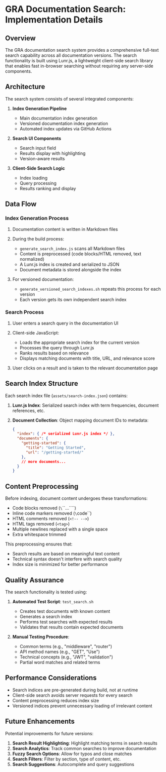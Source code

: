 # GRA Documentation Search: Implementation Details

## Overview

The GRA documentation search system provides a comprehensive full-text search capability across all documentation versions. The search functionality is built using Lunr.js, a lightweight client-side search library that enables fast in-browser searching without requiring any server-side components.

## Architecture

The search system consists of several integrated components:

1. **Index Generation Pipeline**
   - Main documentation index generation
   - Versioned documentation index generation
   - Automated index updates via GitHub Actions

2. **Search UI Components**
   - Search input field
   - Results display with highlighting
   - Version-aware results

3. **Client-Side Search Logic**
   - Index loading
   - Query processing
   - Results ranking and display

## Data Flow

### Index Generation Process

1. Documentation content is written in Markdown files
2. During the build process:
   - `generate_search_index.js` scans all Markdown files
   - Content is preprocessed (code blocks/HTML removed, text normalized)
   - A Lunr.js index is created and serialized to JSON
   - Document metadata is stored alongside the index

3. For versioned documentation:
   - `generate_versioned_search_indexes.sh` repeats this process for each version
   - Each version gets its own independent search index

### Search Process

1. User enters a search query in the documentation UI
2. Client-side JavaScript:
   - Loads the appropriate search index for the current version
   - Processes the query through Lunr.js
   - Ranks results based on relevance
   - Displays matching documents with title, URL, and relevance score

3. User clicks on a result and is taken to the relevant documentation page

## Search Index Structure

Each search index file (`assets/search-index.json`) contains:

1. **Lunr.js Index**: Serialized search index with term frequencies, document references, etc.

2. **Document Collection**: Object mapping document IDs to metadata:
   ```json
   {
     "index": { /* serialized Lunr.js index */ },
     "documents": {
       "getting-started": {
         "title": "Getting Started",
         "url": "/getting-started/"
       },
       // more documents...
     }
   }
   ```

## Content Preprocessing

Before indexing, document content undergoes these transformations:

- Code blocks removed (`\`\`\`...````)
- Inline code markers removed (`\`code\``)
- HTML comments removed (`<!-- -->`)
- HTML tags removed (`<tag>`)
- Multiple newlines replaced with a single space
- Extra whitespace trimmed

This preprocessing ensures that:
- Search results are based on meaningful text content
- Technical syntax doesn't interfere with search quality
- Index size is minimized for better performance

## Quality Assurance

The search functionality is tested using:

1. **Automated Test Script**: `test_search.sh`
   - Creates test documents with known content
   - Generates a search index
   - Performs test searches with expected results
   - Validates that results contain expected documents

2. **Manual Testing Procedure**:
   - Common terms (e.g., "middleware", "router")
   - API method names (e.g., "GET", "Use")
   - Technical concepts (e.g., "JWT", "validation")
   - Partial word matches and related terms

## Performance Considerations

- Search indices are pre-generated during build, not at runtime
- Client-side search avoids server requests for every search
- Content preprocessing reduces index size
- Versioned indices prevent unnecessary loading of irrelevant content

## Future Enhancements

Potential improvements for future versions:

1. **Search Result Highlighting**: Highlight matching terms in search results
2. **Search Analytics**: Track common searches to improve documentation
3. **Fuzzy Search Options**: Allow for typos and close matches
4. **Search Filters**: Filter by section, type of content, etc.
5. **Search Suggestions**: Autocomplete and query suggestions

